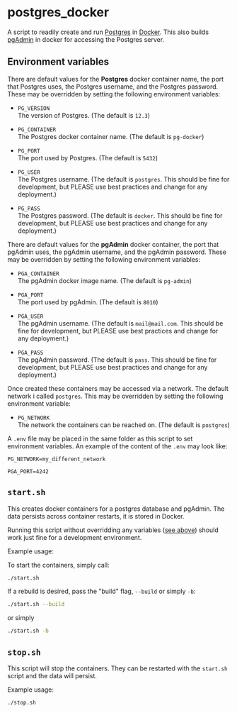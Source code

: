 # postgres_docker

A script to readily create and run [Postgres](https://www.postgresql.org/) in [Docker](docker.com). This also builds [pgAdmin](pgadmin.org) in docker for accessing the Postgres server.

## Environment variables

  There are default values for the **Postgres** docker container name, the port that Postgres uses, the Postgres username, and the Postgres password. These may be overridden by setting the following environment variables:

  - `PG_VERSION`\
    The version of Postgres. (The default is `12.3`)

  - `PG_CONTAINER`\
    The Postgres docker container name. (The default is `pg-docker`)

  - `PG_PORT`\
    The port used by Postgres. (The default is `5432`)

  - `PG_USER`\
    The Postgres username. (The default is `postgres`. This should be fine for development, but PLEASE use best practices and change for any deployment.)

  - `PG_PASS`\
    The Postgres password. (The default is `docker`. This should be fine for development, but PLEASE use best practices and change for any deployment.)

  There are default values for the **pgAdmin** docker container, the port that pgAdmin uses, the pgAdmin username, and the pgAdmin password. These may be overridden by setting the following environment variables:

  - `PGA_CONTAINER`\
    The pgAdmin docker image name. (The default is `pg-admin`)

  - `PGA_PORT`\
    The port used by pgAdmin. (The default is `8010`)

  - `PGA_USER`\
    The pgAdmin username. (The default is `mail@mail.com`. This should be fine for development, but PLEASE use best practices and change for any deployment.)

  - `PGA_PASS`\
    The pgAdmin password. (The default is `pass`. This should be fine for development, but PLEASE use best practices and change for any deployment.)

  Once created these containers may be accessed via a network. The default network i called `postgres`. This may be overridden by setting the following environment variable:

  - `PG_NETWORK`\
    The network the containers can be reached on. (The default is `postgres`)

  A `.env` file may be placed in the same folder as this script to set environment variables. An example of the content of the `.env` may look like:

  ```.env
  PG_NETWORK=my_different_network

  PGA_PORT=4242
  ```

## `start.sh`

  This creates docker containers for a postgres database and pgAdmin. The data persists across container restarts, it is stored in Docker.

  Running this script without overridding any variables ([see above](#environment-variables)) should work just fine for a development environment.

  Example usage:

  To start the containers, simply call:

  ```bash
  ./start.sh
  ```

  If a rebuild is desired, pass the "build" flag, `--build` or simply `-b`:

  ```bash
  ./start.sh --build
  ```

  or simply

  ```bash
  ./start.sh -b
  ```

## `stop.sh`

  This script will stop the containers. They can be restarted with the `start.sh` script and the data will persist.

  Example usage:

  ```bash
  ./stop.sh
  ```

